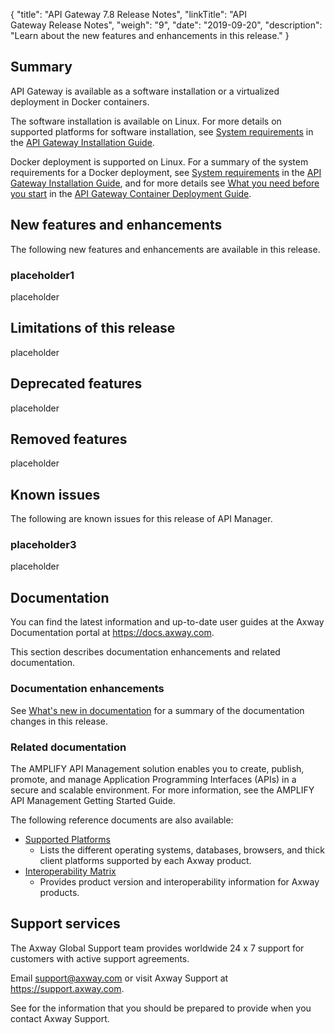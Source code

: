 {
    "title": "API Gateway 7.8 Release Notes",
    "linkTitle": "API Gateway Release Notes",
    "weigh": "9",
    "date": "2019-09-20",
    "description": "Learn about the new features and enhancements in this release."
}

## Summary

API Gateway is available as a software installation or a virtualized deployment in Docker containers.

The software installation is available on Linux. For more details on supported platforms for software installation, see [System requirements](/csh?context=305&product=prod-api-gateway-77) in the [API Gateway Installation Guide](/bundle/APIGateway_77_InstallationGuide_allOS_en_HTML5/).

Docker deployment is supported on Linux. For a summary of the system requirements for a Docker deployment, see [System requirements](/csh?context=305&product=prod-api-gateway-77) in the [API Gateway Installation Guide](/bundle/APIGateway_77_InstallationGuide_allOS_en_HTML5/), and for more details see [What you need before you start](/csh?context=900&product=prod-api-gateway-77) in the [API Gateway Container Deployment Guide](/bundle/APIGateway_77_ContainerGuide_allOS_en_HTML5/).

## New features and enhancements

The following new features and enhancements are available in this release.

### placeholder1

placeholder

## Limitations of this release

placeholder

## Deprecated features

placeholder

## Removed features

placeholder

## Known issues

The following are known issues for this release of API Manager.

### placeholder3

placeholder

## Documentation

You can find the latest information and up-to-date user guides at the Axway Documentation portal at <https://docs.axway.com>.

This section describes documentation enhancements and related documentation.

### Documentation enhancements

See [What's new in documentation](whats_new_doc.htm) for a summary of the documentation changes in this release.

### Related documentation

The AMPLIFY API Management solution enables you to create, publish, promote, and manage Application Programming Interfaces (APIs) in a secure and scalable environment. For more information, see the AMPLIFY API Management Getting Started Guide.

The following reference documents are also available:

* [Supported Platforms](https://docs.axway.com/bundle/Axway_Products_SupportedPlatforms_allOS_en)
    * Lists the different operating systems, databases, browsers, and thick client platforms supported by each Axway product.
* [Interoperability Matrix](https://docs.axway.com/bundle/Axway_Products_InteroperabilityMatrix_allOS_en)
    * Provides product version and interoperability information for Axway products.

## Support services

The Axway Global Support team provides worldwide 24 x 7 support for customers with active support agreements.

Email <support@axway.com> or visit Axway Support at <https://support.axway.com>.

See for the information that you should be prepared to provide when you contact Axway Support.
